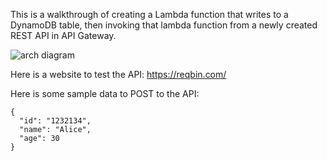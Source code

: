 This is a walkthrough of creating a Lambda function that writes to a DynamoDB table, then invoking that lambda function from a newly created REST API in API Gateway.

![arch diagram]([image_url](https://github.com/cal-poly-dxhub/lambda-dynamo-apigw-walkthrough/blob/main/archDiagramDeploymentTrack.png))

Here is a website to test the API: https://reqbin.com/

Here is some sample data to POST to the API:

```
{
  "id": "1232134",
  "name": "Alice",
  "age": 30
}
```
